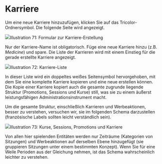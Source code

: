 # Karriere

Um eine neue Karriere hinzuzufügen, klicken Sie auf das Tricolor-Ordnersymbol. Die folgende Seite wird angezeigt.

![](../../../.gitbook/assets/graficos87%20%285%29.png)Illustration 71: Formular zur Karriere-Erstellung

Nur der Karriere-Name ist obligatorisch. Füge eine neue Karriere hinzu \(z.B. _Medicine_\) und spare. Die Liste der Karrieren wird mit einem Einstieg für die gerade erstellte Karriere angezeigt.

![](../../../.gitbook/assets/graficos89%20%286%29.png)Illustration 72: Karriere-Liste

In dieser Liste wird ein doppeltes weißes Seitensymbol hervorgehoben, mit dem Sie eine komplette Karriere kopieren und eine neue erstellen können. Die Kopie einer Karriere kopiert auch die gesamte zugrunde liegende Struktur \(Promotions, Sessions und Kurse\) still, was sie zu einem äußerst leistungsfähigen Administrationsinstrument macht.

Um die gesamte Struktur, einschließlich Karrieren und Werbeaktionen, besser zu verstehen, versuchen wir, sie im folgenden Schema darzustellen \(französische Labels sollten leicht verständlich sein\).

![](../../../.gitbook/assets/graficos90%20%286%29.png)Illustration 73: Kurse, Sessions, Promotions und Karriere

Von allen hier spielenden Entitäten werden nur Zeiträume \(Kategorien von Sitzungen\) und Werbeaktionen auf derselben Ebene hinzugefügt \(sie gruppieren Sitzungen unter einem bestimmten Konzept\). Wenn Sie für eine Weile Perioden aus der Gleichung nehmen, ist das Schema wahrscheinlich leichter zu verstehen.